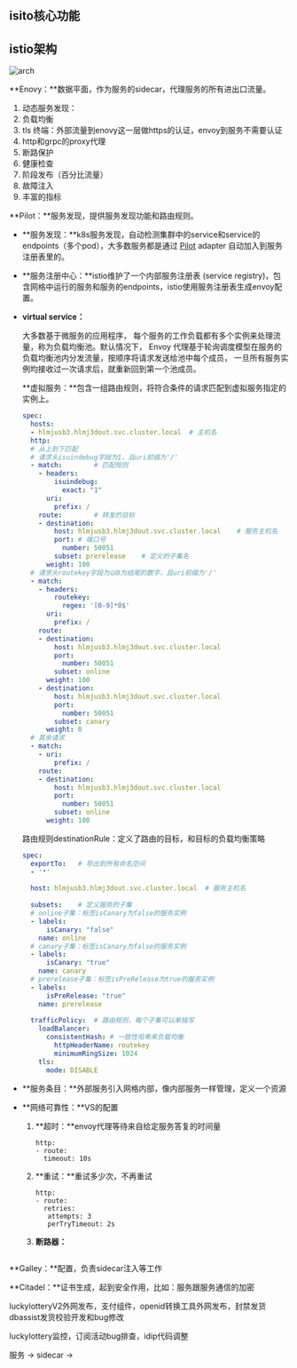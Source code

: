 ## isito核心功能



## istio架构

![arch](C:\Users\winterszhao\Desktop\学习计划\istio\pic\arch.svg)

**Enovy：**数据平面，作为服务的sidecar，代理服务的所有进出口流量。

1. 动态服务发现：
2. 负载均衡
3. tls 终端：外部流量到enovy这一层做https的认证，envoy到服务不需要认证
4. http和grpc的proxy代理
5. 断路保护
6. 健康检查
7. 阶段发布（百分比流量）
8. 故障注入
9. 丰富的指标

**Pilot：**服务发现，提供服务发现功能和路由规则。

- **服务发现：**k8s服务发现，自动检测集群中的service和service的endpoints（多个pod），大多数服务都是通过 [Pilot](https://istio.io/zh/docs/reference/glossary/#pilot) adapter 自动加入到服务注册表里的。

- **服务注册中心：**istio维护了一个内部服务注册表 (service registry)，包含网格中运行的服务和服务的endpoints，istio使用服务注册表生成envoy配置。

- **virtual service：**

  大多数基于微服务的应用程序， 每个服务的工作负载都有多个实例来处理流量，称为负载均衡池。默认情况下， Envoy 代理基于轮询调度模型在服务的负载均衡池内分发流量，按顺序将请求发送给池中每个成员， 一旦所有服务实例均接收过一次请求后，就重新回到第一个池成员。

  **虚拟服务：**包含一组路由规则，将符合条件的请求匹配到虚拟服务指定的实例上。

  ```yaml
  spec:
    hosts:
    - hlmjusb3.hlmj3dout.svc.cluster.local	# 主机名
    http:
    # 从上到下匹配
    # 请求头isuindebug字段为1，且uri前缀为'/'
    - match:		# 匹配规则
      - headers:
          isuindebug:
            exact: "1"
        uri:
          prefix: /
      route:		# 转发的目标
      - destination:
          host: hlmjusb3.hlmj3dout.svc.cluster.local	# 服务主机名
          port:	# 端口号
            number: 50051	
          subset: prerelease	# 定义的子集名
        weight: 100
    # 请求头routekey字段为以0为结尾的数字，且uri前缀为'/'
    - match:
      - headers:
          routekey:
            regex: '[0-9]*0$'
        uri:
          prefix: /
      route:
      - destination:
          host: hlmjusb3.hlmj3dout.svc.cluster.local
          port:
            number: 50051
          subset: online
        weight: 100
      - destination:
          host: hlmjusb3.hlmj3dout.svc.cluster.local
          port:
            number: 50051
          subset: canary
        weight: 0
    # 其余请求
    - match:
      - uri:
          prefix: /
      route:
      - destination:
          host: hlmjusb3.hlmj3dout.svc.cluster.local
          port:
            number: 50051
          subset: online
        weight: 100
  ```
  
  路由规则destinationRule：定义了路由的目标，和目标的负载均衡策略
  
  ```yaml
  spec:
    exportTo:	# 导出到所有命名空间
    - '*'
    
    host: hlmjusb3.hlmj3dout.svc.cluster.local	# 服务主机名
    
    subsets:	# 定义服务的子集
    # online子集：标签isCanary为false的服务实例
    - labels:
        isCanary: "false"
      name: online
    # canary子集：标签isCanary为false的服务实例 
    - labels:
        isCanary: "true"
      name: canary
    # prerelease子集：标签isPreRelease为true的服务实例 
    - labels:
        isPreRelease: "true"
      name: prerelease
      
    trafficPolicy:	# 路由规则，每个子集可以单独写
      loadBalancer:
        consistentHash:	# 一致性哈希来负载均衡
          httpHeaderName: routekey
          minimumRingSize: 1024
      tls:
        mode: DISABLE
  ```
  
- **服务条目：**外部服务引入网格内部，像内部服务一样管理，定义一个资源

- **网络可靠性：**VS的配置

  1. **超时：**envoy代理等待来自给定服务答复的时间量

     ```
     http:
     - route:
       timeout: 10s
     ```

  2. **重试：**重试多少次，不再重试

     ```
     http:
     - route:
       retries:
       	attempts: 3
       	perTryTimeout: 2s
     
     ```

  3. **断路器：**

     ```yaml
     
     ```

**Galley：**配置，负责sidecar注入等工作

**Citadel：**证书生成，起到安全作用，比如：服务跟服务通信的加密

luckylotteryV2外网发布，支付组件，openid转换工具外网发布，封禁发货dbassist发货校验开发和bug修改

luckylottery监控，订阅活动bug排查，idip代码调整



服务 -> sidecar -> 
